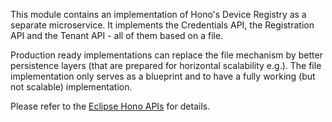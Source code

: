 This module contains an implementation of Hono's Device Registry as a separate microservice.
It implements the Credentials API, the Registration API and the Tenant API - all of them based on a file.

Production ready implementations can replace the file mechanism by better persistence layers (that are prepared for horizontal scalability e.g.).
The file implementation only serves as a blueprint and to have a fully working (but not scalable) implementation.

Please refer to the [Eclipse Hono APIs](<a href="https://www.eclipse.org/hono/api/"/>
) for details.
